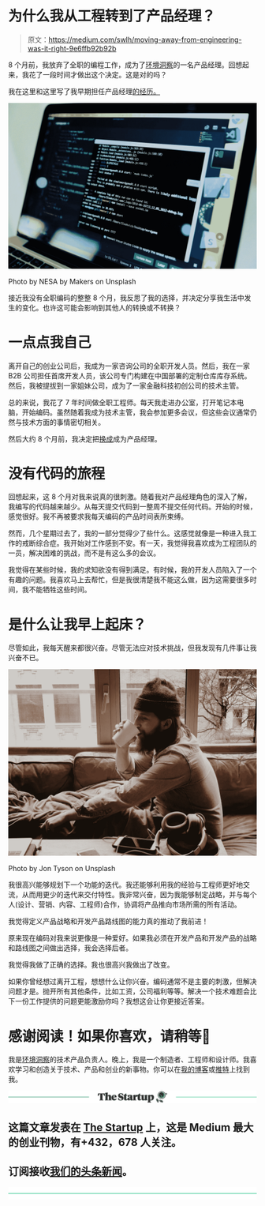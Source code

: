 # 为什么我从工程转到了产品经理？

> 原文：<https://medium.com/swlh/moving-away-from-engineering-was-it-right-9e6ffb92b92b>

8 个月前，我放弃了全职的编程工作，成为了[环境洞察](http://mili.eu/)的一名产品经理。回想起来，我花了一段时间才做出这个决定。这是对的吗？

我在这里和这里写了我早期担任产品经理[的经历。](https://zackwan.app/day-50-transition-from-tech-lead-to-technical-product-manger/)

![](img/b592a872904f6244dfd3b7dcfcfe6699.png)

Photo by NESA by Makers on Unsplash

接近我没有全职编码的整整 8 个月，我反思了我的选择，并决定分享我生活中发生的变化。也许这可能会影响到其他人的转换或不转换？

# 一点点我自己

离开自己的创业公司后，我成为一家咨询公司的全职开发人员。然后，我在一家 B2B 公司担任首席开发人员，该公司专门构建在中国部署的定制仓库库存系统。然后，我被提拔到一家姐妹公司，成为了一家金融科技初创公司的技术主管。

总的来说，我花了 7 年时间做全职工程师。每天我走进办公室，打开笔记本电脑，开始编码。虽然随着我成为技术主管，我会参加更多会议，但这些会议通常仍然与技术方面的事情密切相关。

然后大约 8 个月前，我决定把[换成](https://zackwan.app/day-50-transition-from-tech-lead-to-technical-product-manger/)成为产品经理。

# 没有代码的旅程

回想起来，这 8 个月对我来说真的很刺激。随着我对产品经理角色的深入了解，我编写的代码越来越少。从每天提交代码到一整周不提交任何代码。开始的时候，感觉很好。我不再被要求我每天编码的产品时间表所束缚。

然而，几个星期过去了，我的一部分觉得少了些什么。这感觉就像是一种进入我工作的戒断综合症。我开始对工作感到不安。有一天，我觉得我喜欢成为工程团队的一员，解决困难的挑战，而不是有这么多的会议。

我觉得在某些时候，我的求知欲没有得到满足。有时候，我的开发人员陷入了一个有趣的问题。我喜欢马上去帮忙，但是我很清楚我不能这么做，因为这需要很多时间，我不能牺牲这些时间。

# 是什么让我早上起床？

尽管如此，我每天醒来都很兴奋。尽管无法应对技术挑战，但我发现有几件事让我兴奋不已。

![](img/63cc5d2753975bf718be1440fd55e621.png)

Photo by Jon Tyson on Unsplash

我很高兴能够规划下一个功能的迭代。我还能够利用我的经验与工程师更好地交流，从而用更少的迭代来交付特性。我非常兴奋，因为我能够制定战略，并与每个人(设计、营销、内容、工程师)合作，协调将产品推向市场所需的所有活动。

我觉得定义产品战略和开发产品路线图的能力真的推动了我前进！

原来现在编码对我来说更像是一种爱好。如果我必须在开发产品和开发产品的战略和路线图之间做出选择，我会选择后者。

我觉得我做了正确的选择。我也很高兴我做出了改变。

如果你曾经想过离开工程，想想什么让你兴奋。编码通常不是主要的刺激，但解决问题才是。抛开所有其他条件，比如工资，公司福利等等。解决一个技术难题会比下一份工作提供的问题更能激励你吗？我想这会让你更接近答案。

# 感谢阅读！如果你喜欢，请稍等👏

我是[环境洞察](https://mili.eu/)的技术产品负责人。晚上，我是一个制造者、工程师和设计师。我喜欢学习和创造关于技术、产品和创业的新事物。你可以在[我的博客](https://zackwan.app/)或[推特](https://twitter.com/Zaccc123)上找到我。

[![](img/308a8d84fb9b2fab43d66c117fcc4bb4.png)](https://medium.com/swlh)

## 这篇文章发表在 [The Startup](https://medium.com/swlh) 上，这是 Medium 最大的创业刊物，有+432，678 人关注。

## 订阅接收[我们的头条新闻](https://growthsupply.com/the-startup-newsletter/)。

[![](img/b0164736ea17a63403e660de5dedf91a.png)](https://medium.com/swlh)
